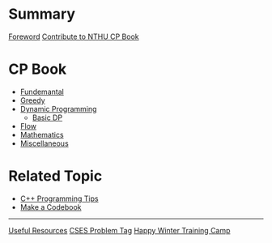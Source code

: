# Summary

[Foreword](others/foreword.md)
[Contribute to NTHU CP Book](others/contribution.md)

# CP Book

- [Fundemantal]()
- [Greedy](cp_book/greedy.md)
- [Dynamic Programming](cp_book/dp.md)
  - [Basic DP](cp_book/dp_basic.md)
- [Flow]()
- [Mathematics]()
- [Miscellaneous]()

# Related Topic
- [C++ Programming Tips]()
- [Make a Codebook]()

---

[Useful Resources](others/useful_resources.md)
[CSES Problem Tag]()
[Happy Winter Training Camp](others/hwtc.md)

